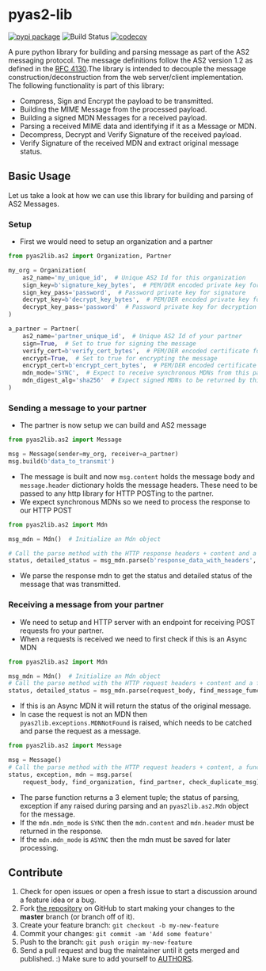 # pyas2-lib

[![pypi package](https://img.shields.io/pypi/v/pyas2lib.svg)](https://pypi.python.org/pypi/pyas2lib/)
![Build Status](https://github.com/abhishek-ram/pyas2-lib/actions/workflows/run-tests.yml/badge.svg?branch=master) 
[![codecov](https://codecov.io/gh/abhishek-ram/pyas2-lib/branch/master/graph/badge.svg)](https://codecov.io/gh/abhishek-ram/pyas2-lib)

A pure python library for building and parsing message as part of the AS2 messaging protocol. The message definitions follow the AS2 version 1.2 as defined in the [RFC 4130][1].The library is intended to decouple the message construction/deconstruction from the web server/client implementation. The following functionality is part of this library:
   
* Compress, Sign and Encrypt the payload to be transmitted.
* Building the MIME Message from the processed payload.
* Building a signed MDN Messages for a received payload.
* Parsing a received MIME data and identifying if it as a Message or MDN. 
* Decompress, Decrypt and Verify Signature of the received payload.
* Verify Signature of the received MDN and extract original message status. 


## Basic Usage

Let us take a look at how we can use this library for building and parsing of AS2 Messages. 

### Setup

* First we would need to setup an organization and a partner
```python
from pyas2lib.as2 import Organization, Partner

my_org = Organization(
    as2_name='my_unique_id',  # Unique AS2 Id for this organization
    sign_key=b'signature_key_bytes',  # PEM/DER encoded private key for signature
    sign_key_pass='password',  # Password private key for signature
    decrypt_key=b'decrypt_key_bytes',  # PEM/DER encoded private key for decryption
    decrypt_key_pass='password'  # Password private key for decryption
)

a_partner = Partner(
    as2_name='partner_unique_id',  # Unique AS2 Id of your partner
    sign=True,  # Set to true for signing the message
    verify_cert=b'verify_cert_bytes',  # PEM/DER encoded certificate for verifying partner signatures
    encrypt=True,  # Set to true for encrypting the message
    encrypt_cert=b'encrypt_cert_bytes',  # PEM/DER encoded certificate for encrypting messages
    mdn_mode='SYNC',  # Expect to receive synchronous MDNs from this partner
    mdn_digest_alg='sha256'  # Expect signed MDNs to be returned by this partner
)

``` 

### Sending a message to your partner

* The partner is now setup we can build and AS2 message
```python
from pyas2lib.as2 import Message

msg = Message(sender=my_org, receiver=a_partner)
msg.build(b'data_to_transmit')

```
* The message is built and now `msg.content` holds the message body and `message.header` dictionary holds the message headers. These need to be passed to any http library for HTTP POSTing to the partner.
* We expect synchronous MDNs so we need to process the response to our HTTP POST
```python
from pyas2lib.as2 import Mdn

msg_mdn = Mdn()  # Initialize an Mdn object

# Call the parse method with the HTTP response headers + content and a function that returns the related `pyas2lib.as2.Messsage` object.
status, detailed_status = msg_mdn.parse(b'response_data_with_headers', find_message_func)
```
* We parse the response mdn to get the status and detailed status of the message that was transmitted.

### Receiving a message from your partner

* We need to setup and HTTP server with an endpoint for receiving POST requests fro your partner.
* When a requests is received we need to first check if this is an Async MDN
```python
from pyas2lib.as2 import Mdn

msg_mdn = Mdn()  # Initialize an Mdn object
# Call the parse method with the HTTP request headers + content and a function the returns the related `pyas2lib.as2.Messsage` object.
status, detailed_status = msg_mdn.parse(request_body, find_message_fumc)
```
* If this is an Async MDN it will return the status of the original message.
* In case the request is not an MDN then `pyas2lib.exceptions.MDNNotFound` is raised, which needs to be catched and parse the request as a message.
```python
from pyas2lib.as2 import Message

msg = Message()
# Call the parse method with the HTTP request headers + content, a function to return the the related `pyas2lib.as2.Organization` object, a function to return the `pyas2lib.as2.Partner` object and a function to check for duplicates.
status, exception, mdn = msg.parse(
    request_body, find_organization, find_partner, check_duplicate_msg)
```
* The parse function returns a 3 element tuple; the status of parsing, exception if any raised during parsing and an `pyas2lib.as2.Mdn` object for the message.
* If the `mdn.mdn_mode` is `SYNC` then the `mdn.content` and `mdn.header` must be returned in the response.
* If the `mdn.mdn_mode` is `ASYNC` then the mdn must be saved for later processing.  

## Contribute

1. Check for open issues or open a fresh issue to start a discussion around a feature idea or a bug.
1. Fork [the repository][2] on GitHub to start making your changes to the **master** branch (or branch off of it).
1. Create your feature branch: `git checkout -b my-new-feature`
1. Commit your changes: `git commit -am 'Add some feature'`
1. Push to the branch: `git push origin my-new-feature`
1. Send a pull request and bug the maintainer until it gets merged and published. :) Make sure to add yourself to [AUTHORS][3].

[1]: https://www.ietf.org/rfc/rfc4130.txt
[2]: https://github.com/abhishek-ram/pyas2-lib
[3]: https://github.com/abhishek-ram/pyas2-lib/blob/master/AUTHORS.md